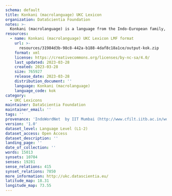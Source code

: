 ```yaml
---
schema: default
title: Konkani (macrolanguage) UKC Lexicon
organization: DataScientia Foundation
notes: >-
  Konkani (macrolanguage) is a language from the Indo-European family, spoken in Eurasia. The UKC Lexicon of Konkani (macrolanguage) is represented as a lexico-semantic network. It consists of words, word senses, synsets, as well as sense-level and synset-level relationships.
resources:
  - name: Konkani (macrolanguage) UKC Lexicon LMF format
    url: >-
      resources/31984d3b-98c8-442a-b188-4daf8c18a1ce/output-kok.zip
    format: xml
    license: https://creativecommons.org/licenses/by-nc-sa/4.0/
    last_updated: 2023-03-28
    created: 2023-03-28
    size: 765927
    release_date: 2023-03-28
    distribution_document: ''
    language: Konkani (macrolanguage)
    language_code: kok
category:
  - UKC Lexicons
maintainer: DataScientia Foundation
maintainer_email: ''
tags: ''
provenance: 'IndoWordNet  by IIT Mumbai (http://www.cfilt.iitb.ac.in/wordnet/webhwn/); CogNet 2.1 by Khuyagbaatar Batsuren, National University of Mongolia (http://cognet.ukc.disi.unitn.it); UniMet: Universal Metonymy 1.0 by Temuulen Khishigsuren and Gábor Bella (http://ukc.disi.unitn.it/index.php/metonymy/); MorphyNet 2.0 by Gábor Bella and Khuyagbaatar Batsuren (http://ukc.disi.unitn.it/index.php/morphynet/); Antonymy 1.0 by Gábor Bella (http://ukc.datascientia.eu); Princeton WordNet 2.1 by Princeton University (https://wordnet.princeton.edu)'
version: '1.0'
dataset_level: Language Level (L1-2)
dataset_access: Open Access
dataset_description: ''
landing_page: ''
date_of_collection: ''
words: 15013
synsets: 10704
senses: 19281
sense_relations: 415
synset_relations: 7850
more_information: http://ukc.datascientia.eu/
latitude_map: 18.31
longitude_map: 73.55
---
```

